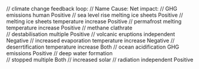 // climate change feedback loop:
// Name                     Cause:                  Net impact:
// GHG emissions            human                   Positive
// sea level rise           melting ice sheets      Positive
// melting ice sheets       temperature increase    Positive
// permafrost melting       temperature increase    Positive
// methane clathrate                                
// destabilisation          multiple                Positive
// volcanic eruptions       independent             Negative
// increased evaporation    temperature increase    Negative
// deserrtification         temperature increase    Both
// ocean acidification      GHG emissions           Positive
// deep water formation                 
// stopped                  multiple                Both
// increased solar 
// radiation                independent             Positive


